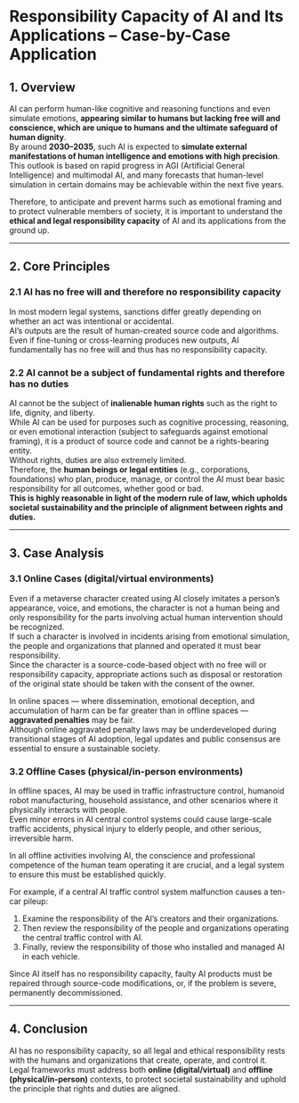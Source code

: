 # Responsibility Capacity of AI and Its Applications – Case-by-Case Application

## 1. Overview
AI can perform human-like cognitive and reasoning functions and even simulate emotions, **appearing similar to humans but lacking free will and conscience, which are unique to humans and the ultimate safeguard of human dignity**.  
By around **2030–2035**, such AI is expected to **simulate external manifestations of human intelligence and emotions with high precision**.  
This outlook is based on rapid progress in AGI (Artificial General Intelligence) and multimodal AI, and many forecasts that human-level simulation in certain domains may be achievable within the next five years.

Therefore, to anticipate and prevent harms such as emotional framing and to protect vulnerable members of society, it is important to understand the **ethical and legal responsibility capacity** of AI and its applications from the ground up.

---

## 2. Core Principles

### 2.1 AI has no free will and therefore no responsibility capacity
In most modern legal systems, sanctions differ greatly depending on whether an act was intentional or accidental.  
AI’s outputs are the result of human-created source code and algorithms. Even if fine-tuning or cross-learning produces new outputs, AI fundamentally has no free will and thus has no responsibility capacity.

### 2.2 AI cannot be a subject of fundamental rights and therefore has no duties
AI cannot be the subject of **inalienable human rights** such as the right to life, dignity, and liberty.  
While AI can be used for purposes such as cognitive processing, reasoning, or even emotional interaction (subject to safeguards against emotional framing), it is a product of source code and cannot be a rights-bearing entity.  
Without rights, duties are also extremely limited.  
Therefore, the **human beings or legal entities** (e.g., corporations, foundations) who plan, produce, manage, or control the AI must bear basic responsibility for all outcomes, whether good or bad.  
**This is highly reasonable in light of the modern rule of law, which upholds societal sustainability and the principle of alignment between rights and duties.**

---

## 3. Case Analysis

### 3.1 Online Cases (digital/virtual environments)
Even if a metaverse character created using AI closely imitates a person’s appearance, voice, and emotions, the character is not a human being and only responsibility for the parts involving actual human intervention should be recognized.  
If such a character is involved in incidents arising from emotional simulation, the people and organizations that planned and operated it must bear responsibility.  
Since the character is a source-code-based object with no free will or responsibility capacity, appropriate actions such as disposal or restoration of the original state should be taken with the consent of the owner.  

In online spaces — where dissemination, emotional deception, and accumulation of harm can be far greater than in offline spaces — **aggravated penalties** may be fair.  
Although online aggravated penalty laws may be underdeveloped during transitional stages of AI adoption, legal updates and public consensus are essential to ensure a sustainable society.

### 3.2 Offline Cases (physical/in-person environments)
In offline spaces, AI may be used in traffic infrastructure control, humanoid robot manufacturing, household assistance, and other scenarios where it physically interacts with people.  
Even minor errors in AI central control systems could cause large-scale traffic accidents, physical injury to elderly people, and other serious, irreversible harm.  

In all offline activities involving AI, the conscience and professional competence of the human team operating it are crucial, and a legal system to ensure this must be established quickly.  

For example, if a central AI traffic control system malfunction causes a ten-car pileup:
1. Examine the responsibility of the AI’s creators and their organizations.  
2. Then review the responsibility of the people and organizations operating the central traffic control with AI.  
3. Finally, review the responsibility of those who installed and managed AI in each vehicle.  

Since AI itself has no responsibility capacity, faulty AI products must be repaired through source-code modifications, or, if the problem is severe, permanently decommissioned.

---

## 4. Conclusion
AI has no responsibility capacity, so all legal and ethical responsibility rests with the humans and organizations that create, operate, and control it.  
Legal frameworks must address both **online (digital/virtual)** and **offline (physical/in-person)** contexts, to protect societal sustainability and uphold the principle that rights and duties are aligned.
